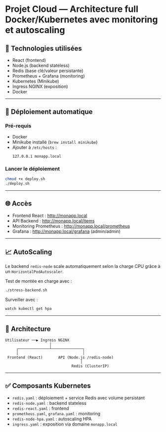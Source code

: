 # Projet Cloud — Architecture full Docker/Kubernetes avec monitoring et autoscaling

## 🔧 Technologies utilisées

- React (frontend)
- Node.js (backend stateless)
- Redis (base clé/valeur persistante)
- Prometheus + Grafana (monitoring)
- Kubernetes (Minikube)
- Ingress NGINX (exposition)
- Docker

---

## 🚀 Déploiement automatique

### Pré-requis

- Docker
- Minikube installé (`brew install minikube`)
- Ajouter à `/etc/hosts` :
  ```
  127.0.0.1 monapp.local
  ```

### Lancer le déploiement

```bash
chmod +x deploy.sh
./deploy.sh
```

---

## 🌐 Accès

- Frontend React : http://monapp.local
- API Backend : http://monapp.local/items
- Monitoring Prometheus : http://monapp.local/prometheus
- Grafana : http://monapp.local/grafana (admin/admin)

---

## 📈 AutoScaling

Le backend `redis-node` scale automatiquement selon la charge CPU grâce à un `HorizontalPodAutoscaler`.

Test de montée en charge avec :

```bash
./stress-backend.sh
```

Surveiller avec :

```bash
watch kubectl get hpa
```

---

## 🧱 Architecture

```
Utilisateur ──▶ Ingress NGINX
                    │
     ┌──────────────┴──────────────┐
     │                             │
 Frontend (React)       API (Node.js /redis-node)
                                  │
                              Redis (ClusterIP)
```

---

## ✅ Composants Kubernetes

- `redis.yaml` : déploiement + service Redis avec volume persistant
- `redis-node.yaml` : backend stateless
- `redis-react.yaml` : frontend
- `prometheus.yaml`, `grafana.yaml` : monitoring
- `redis-node-hpa.yaml` : autoscaling HPA
- `ingress.yaml` : exposition via domaine `monapp.local`

